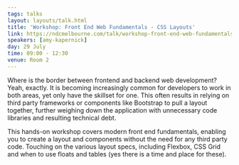 ```yaml
---
tags: talks
layout: layouts/talk.html
title: 'Workshop: Front End Web Fundamentals - CSS Layouts'
link: https://ndcmelbourne.com/talk/workshop-front-end-web-fundamentals-css-layouts/
speakers: [amy-kapernick]
day: 29 July
time: 09:00 - 12:30
venue: Room 2
---
```

Where is the border between frontend and backend web development? Yeah, exactly. It is becoming increasingly common for developers to work in both areas, yet only have the skillset for one. This often results in relying on third party frameworks or components like Bootstrap to pull a layout together, further weighing down the application with unnecessary code libraries and resulting technical debt.

This hands-on workshop covers modern front end fundamentals, enabling you to create a layout and components without the need for any third party code. Touching on the various layout specs, including Flexbox, CSS Grid and when to use floats and tables (yes there is a time and place for these).